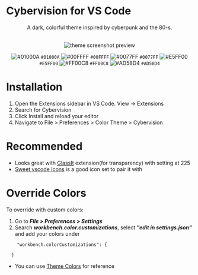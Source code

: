 # Cybervision for VS Code

<center>A dark, colorful theme inspired by cyberpunk and the 80-s.
<br />&nbsp;

![theme screenshot preview](https://i.ibb.co/vdQcG9H/preview.png)


![#01000A](https://via.placeholder.com/15/01000A/000000?text=+) `#01000A` ![#00FFFF](https://via.placeholder.com/15/00FFFF/000000?text=+) `#00FFFF` ![#0077FF](https://via.placeholder.com/15/0077FF/000000?text=+) `#0077FF` ![#E5FF00](https://via.placeholder.com/15/E5FF00/000000?text=+) `#E5FF00` ![#FF00C8](https://via.placeholder.com/15/FF00C8/000000?text=+) `#FF00C8` ![#AD58D4](https://via.placeholder.com/15/AD58D4/000000?text=+) `#AD58D4`
</center>

# Installation

1. Open the Extensions sidebar in VS Code. View → Extensions
2. Search for Cybervision
3. Click Install and reload your editor
4. Navigate to File > Preferences > Color Theme > Cybervision

# Recommended

- Looks great with [GlassIt](https://marketplace.visualstudio.com/items?itemName=s-nlf-fh.glassit) extension(for transparency) with setting at 225<br />
- [Sweet vscode Icons](https://marketplace.visualstudio.com/items?itemName=EliverLara.sweet-vscode-icons) is a good icon set to pair it with
  
# Override Colors

To override with custom colors:

1. Go to ***File > Preferences > Settings***  
2. Search  ***workbench.color.customizations***, select ***"edit in settings.json"*** and add your colors under

```
    "workbench.colorCustomizations": {

  }
```
- You can use [Theme Colors](https://code.visualstudio.com/api/references/theme-color) for reference